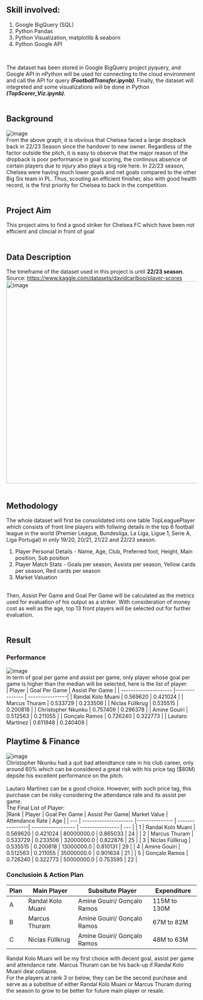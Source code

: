 ## Skill involved:
<ol>
  <li>Google BigQuery (SQL)</li>
  <li>Python Pandas</li>
  <li>Python Visualization, matplotlib & seaborn</li>
  <li>Python Google API</li>
</ol><br>

The dataset has been stored in Google BigQuery project pyquery, and Google API in nPython will be used for connecting to the cloud environment and call the API for query _**(FootballTransfer.ipynb)**_. Finally, the dataset will integreted and some visualizations will be done in Python _**(TopScorer_Viz.ipynb)**_.
<br><br>

## Background
![image](https://github.com/user-attachments/assets/91070d9c-b689-410f-bfe8-83538ea07f6a) <br>
From the above graph, it is obvious that Chelsea faced a large dropback back in 22/23 Season since the handover to new owner. Regardless of the factor outside the pitch, it is easy to observe that the major reason of the dropback is poor performance in goal scoring, the continous absence of certain players due to injury also plays a big role here. In 22/23 season, Chelsea were having much lower goals and net goals compared to the other Big Six team in PL. Thus, scouting an efficient finisher, also with good health record, is the first priority for Chelsea to back in the competition.
<br><br>

## Project Aim
This project aims to find a good striker for Chelsea FC which have been not efficient and clincial in front of goal
<br><br>

## Data Description
The timeframe of the dataset used in this project is until **22/23 season**. <br>
Source: https://www.kaggle.com/datasets/davidcariboo/player-scores
<img width="533" alt="image" src="https://github.com/user-attachments/assets/9c5bd3b6-0b54-4375-92cc-06643244b5db">
<br><br>

## Methodology
The whole dataset will first be consolidated into one table TopLeaguePlayer which consists of front line players with follwing details in the top 6 football league in the world (Premier League, Bundesliga, La Liga, Ligue 1, Serie A, Liga Portugal) in only 19/20, 20/21, 21/22 and 22/23 season.
<ol>
<li>Player Personal Details - Name, Age, Club, Preferred foot, Height, Main position, Sub position</li>
<li>Player Match Stats - Goals per season, Assists per season, Yellow cards per season, Red cards per season</li>
<li>Market Valuation</li>
</ol><br>
Then, Assist Per Game and Goal Per Game will be calculated as the metrics used for evaluation of his output as a striker. With consideration of money cost as well as the age, top 13 front players will be selected out for further evaluation.
<br><br>

## Result
### Performance
![image](https://github.com/user-attachments/assets/1a71a4bb-e89d-45bc-87b6-61b0cd10bbd0) <br>
In term of goal per game and assist per game, only player whose goal per game is higher than the median will be selected, here is the list of player: <br>
| Player                | Goal Per Game  | Assist Per Game |
| --------------------- |--------------- | ----------------|
| Randal Kolo Muani     | 0.569620       | 0.421024        |
| Marcus Thuram	        | 0.533729       | 0.233506        |
| Niclas Füllkrug	      | 0.535515       | 0.200818        |
| Christopher Nkunku    | 0.757409       | 0.296378        |
| Amine Gouiri          | 0.512563       | 0.211055        |
| Gonçalo Ramos	        | 0.726240       | 0.322773        |
| Lautaro Martínez      | 0.611948       | 0.240408        |


## Playtime & Finance
![image](https://github.com/user-attachments/assets/0c6bed8b-701a-4cfe-a7c5-739ea31b8e8f) <br>
Christopher Nkunku had a quit bad attendtance rate in his club career, only around 60% which can be considered a great risk with his price tag ($80M) depsite his excellent performance on the pitch. <br><br>
Lautaro Martínez can be a good choice. However, with such price tag, this purchase can be risky considering the attendance rate and its assist per game. <br>
The Final List of Player: <br>
|Rank | Player                | Goal Per Game  | Assist Per Game| Market Value        | Attendance Rate  | Age |
| --- | --------------------- |--------------- | ----------------| ------------------ | ---------------- | --- |
| 1   | Randal Kolo Muani     | 0.569620       | 0.421024        | 80000000.0         | 0.865033         | 24  |
| 2   | Marcus Thuram	        | 0.533729       | 0.233506        | 32000000.0         | 0.822876         | 25  |
| 3   | Niclas Füllkrug	      | 0.535515       | 0.200818        | 13000000.0         | 0.810131         | 29  |
| 4   | Amine Gouiri          | 0.512563       | 0.211055        | 35000000.0         | 0.901634         | 21  |
| 5   | Gonçalo Ramos	        | 0.726240       | 0.322773        | 50000000.0         | 0.753595         | 22  |

### Conclusioin & Action Plan
| Plan | Main Player       | Subsitute Player            | Expenditure  |
| -----| ----------------- | --------------------------- | ------------ |
| A    | Randal Kolo Muani | Amine Gouiri/ Gonçalo Ramos | 115M to 130M |
| B    | Marcus Thuram     | Amine Gouiri/ Gonçalo Ramos | 67M to 82M   |
| C    | Niclas Füllkrug   | Amine Gouiri/ Gonçalo Ramos | 48M to 63M   | 

Randal Kolo Muani will be my first choice with decent goal, assist per game and attendance rate. Marcus Thuram can be his back-up if Randal Kolo Muani deal collapse.<br>
For the players at rank 3 or below, they can be the second purchase and serve as a substitue of either Randal Kolo Muani or Marcus Thuram during the season to grow to be better for future main player or resale. <br>

